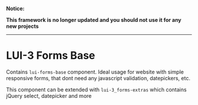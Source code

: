 **Notice:**

**This framework is no longer updated and you should not use it for any new projects**

---

# LUI-3 Forms Base

Contains `lui-forms-base` component. Ideal usage for website with simple responsive forms, that dont need any javascript validation, datepickers, etc.

This component can be extended with `lui-3_forms-extras` which contains jQuery select, datepicker and more
